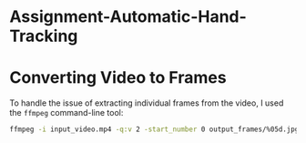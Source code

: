 # Assignment-Automatic-Hand-Tracking

# Converting Video to Frames

To handle the issue of extracting individual frames from the video, I used the `ffmpeg` command-line tool:

```bash
ffmpeg -i input_video.mp4 -q:v 2 -start_number 0 output_frames/%05d.jpg
```